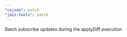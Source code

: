 ```yaml
---
"cojson": patch
"jazz-tools": patch
---
```


Batch subscribe updates during the applyDiff execution
